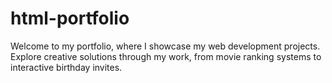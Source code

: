 # html-portfolio
Welcome to my portfolio, where I showcase my web development projects. Explore creative solutions through my work, from movie ranking systems to interactive birthday invites.

